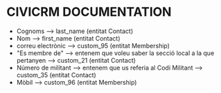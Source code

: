 # CIVICRM DOCUMENTATION

- Cognoms --> last_name (entitat Contact)
- Nom --> first_name (entitat Contact)
- correu electrònic --> custom_95 (entitat Membership)
- "Es membre de" --> entenem que voleu saber la secció local a la que pertanyen  --> custom_21  (entitat Contact)
- Número de militant --> entenem que us referia al Codi Militant --> custom_35 (entitat Contact)
- Mòbil --> custom_96 (entitat Membership)